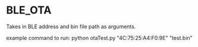 # BLE_OTA
Takes in BLE address and bin file path as arguments. 

example command to run:
python otaTest.py "4C:75:25:A4:F0:9E" "test.bin"
